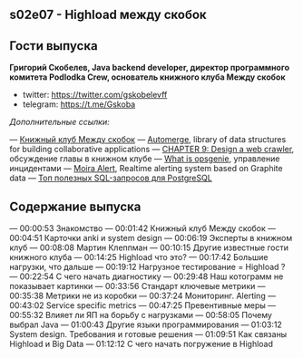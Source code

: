 s02e07 - Highload между скобок
------------------------------

## Гости выпуска

**Григорий Скобелев, Java backend developer, директор программного комитета Podlodka Crew, основатель книжного клуба Между скобок**

* twitter: https://twitter.com/gskobelevff
* telegram: https://t.me/Gskoba

*Дополнительные ссылки:*

— [Книжный клуб Между скобок](https://t.me/megdu_skobok)
— [Automerge](https://github.com/automerge/automerge), library of data structures for building collaborative applications
— [CHAPTER 9: Design a web crawler](https://www.youtube.com/watch?v=wiJuH6zW6bw), обсуждение главы в книжном клубе
— [What is opsgenie](https://www.atlassian.com/software/opsgenie/what-is-opsgenie), управление инцидентами
— [Moira Alert](https://github.com/moira-alert), Realtime alerting system based on Graphite data
— [Топ полезных SQL-запросов для PostgreSQL](https://habr.com/ru/post/696274/)

## Содержание выпуска

— 00:00:53 Знакомство
— 00:01:42 Книжный клуб Между скобок
— 00:04:51 Карточки anki и system design
— 00:06:19 Эксперты в книжном клуб
— 00:08:08 Мартин Клеппман
— 00:10:15 Другие известные гости книжного клуба
— 00:14:25 Highload что это?
— 00:17:42 Большие нагрузки, что дальше
— 00:19:12 Нагрузное тестирование = Highload ?
— 00:22:54 С чего начать диагностику
— 00:29:48 Наш котограмм не показывает картинки
— 00:33:56 Стандарт ключевые метрики
— 00:35:38 Метрики не из коробки
— 00:37:24 Мониторинг. Alerting
— 00:43:02 Service specific metrics
— 00:47:25 Превентивные меры
— 00:55:32 Влияет ли ЯП на борьбу с нагрузками
— 00:58:05 Почему выбрал Java
— 01:00:43 Другие языки программирования
— 01:03:12 System design. Требования и готовые решения
— 01:09:51 Как связаны Highload и Big Data
— 01:12:12 С чего начать погружение в Highload
